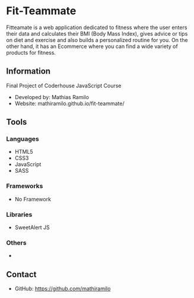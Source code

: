 # Fit-Teammate
Fitteamate is a web application dedicated to fitness where the user enters their data and calculates their BMI (Body Mass Index), gives advice or tips on diet and exercise and also builds a personalized routine for you. On the other hand, it has an Ecommerce where you can find a wide variety of products for fitness.
## Information
Final Project of Coderhouse JavaScript Course
* Developed by: Mathias Ramilo
* Website: mathiramilo.github.io/fit-teammate/
## Tools
### Languages
* HTML5
* CSS3
* JavaScript
* SASS
### Frameworks
* No Framework
### Libraries
* SweetAlert JS
### Others
*
## Contact
* GitHub: https://github.com/mathiramilo

